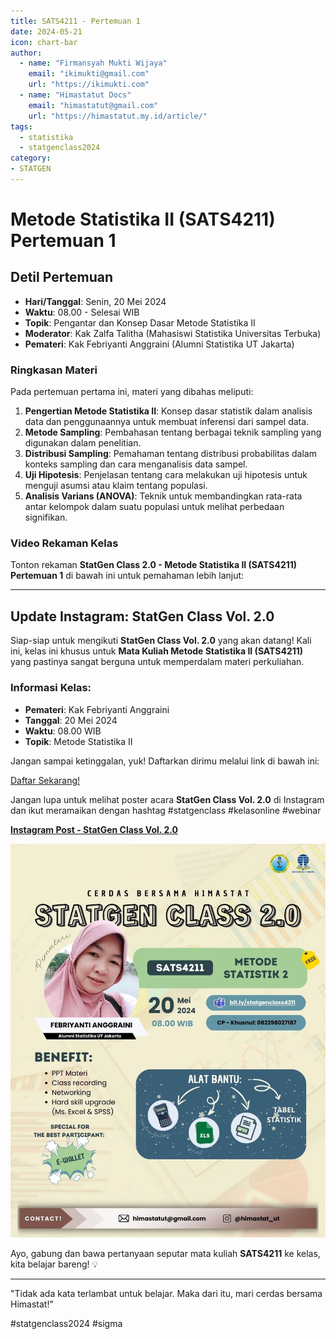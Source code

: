 ```yaml
--- 
title: SATS4211 - Pertemuan 1
date: 2024-05-21
icon: chart-bar
author:
  - name: "Firmansyah Mukti Wijaya"
    email: "ikimukti@gmail.com"
    url: "https://ikimukti.com"
  - name: "Himastatut Docs"
    email: "himastatut@gmail.com"
    url: "https://himastatut.my.id/article/"
tags:
  - statistika
  - statgenclass2024
category: 
- STATGEN
--- 
```


# Metode Statistika II (SATS4211) Pertemuan 1

## Detil Pertemuan

- **Hari/Tanggal**: Senin, 20 Mei 2024  
- **Waktu**: 08.00 - Selesai WIB  
- **Topik**: Pengantar dan Konsep Dasar Metode Statistika II  
- **Moderator**: Kak Zalfa Talitha (Mahasiswi Statistika Universitas Terbuka)  
- **Pemateri**: Kak Febriyanti Anggraini (Alumni Statistika UT Jakarta)

### Ringkasan Materi
Pada pertemuan pertama ini, materi yang dibahas meliputi:
1. **Pengertian Metode Statistika II**: Konsep dasar statistik dalam analisis data dan penggunaannya untuk membuat inferensi dari sampel data.
2. **Metode Sampling**: Pembahasan tentang berbagai teknik sampling yang digunakan dalam penelitian.
3. **Distribusi Sampling**: Pemahaman tentang distribusi probabilitas dalam konteks sampling dan cara menganalisis data sampel.
4. **Uji Hipotesis**: Penjelasan tentang cara melakukan uji hipotesis untuk menguji asumsi atau klaim tentang populasi.
5. **Analisis Varians (ANOVA)**: Teknik untuk membandingkan rata-rata antar kelompok dalam suatu populasi untuk melihat perbedaan signifikan.

### Video Rekaman Kelas
Tonton rekaman **StatGen Class 2.0 - Metode Statistika II (SATS4211) Pertemuan 1** di bawah ini untuk pemahaman lebih lanjut:

<VidStack  
  src="https://www.youtube.com/watch?v=wPQBCldQQ2I"  
  title="StatGen Class 2.0 - Metode Statistika II (SATS4211) Pertemuan 1"
/>

--- 

## Update Instagram: StatGen Class Vol. 2.0

Siap-siap untuk mengikuti **StatGen Class Vol. 2.0** yang akan datang! Kali ini, kelas ini khusus untuk **Mata Kuliah Metode Statistika II (SATS4211)** yang pastinya sangat berguna untuk memperdalam materi perkuliahan.

### Informasi Kelas:

- **Pemateri**: Kak Febriyanti Anggraini
- **Tanggal**: 20 Mei 2024
- **Waktu**: 08.00 WIB
- **Topik**: Metode Statistika II

Jangan sampai ketinggalan, yuk! Daftarkan dirimu melalui link di bawah ini:

[Daftar Sekarang!](https://bit.ly/statgenclass4211)

Jangan lupa untuk melihat poster acara **StatGen Class Vol. 2.0** di Instagram dan ikut meramaikan dengan hashtag #statgenclass #kelasonline #webinar

[**Instagram Post - StatGen Class Vol. 2.0**](https://www.instagram.com/p/C7JSCMaS7_V/?img_index=1)

![StatGen Class 2.0 Poster](pertemuan_1_image.png)

Ayo, gabung dan bawa pertanyaan seputar mata kuliah **SATS4211** ke kelas, kita belajar bareng! 💡

--- 

"Tidak ada kata terlambat untuk belajar. Maka dari itu, mari cerdas bersama Himastat!"

#statgenclass2024 #sigma

